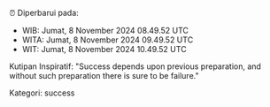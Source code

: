 ⏰ Diperbarui pada:
- WIB: Jumat, 8 November 2024 08.49.52 UTC
- WITA: Jumat, 8 November 2024 09.49.52 UTC
- WIT: Jumat, 8 November 2024 10.49.52 UTC

Kutipan Inspiratif:
"Success depends upon previous preparation, and without such preparation there is sure to be failure."


Kategori: success

